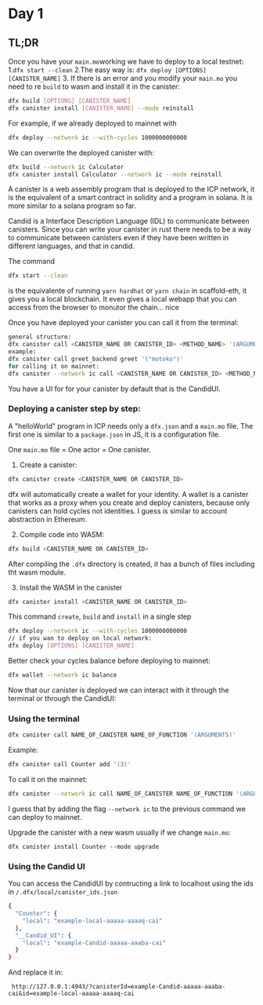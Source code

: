 # Day 1

## TL;DR

Once you have your `main.mo`working we have to deploy to a local testnet: 1.`dfx start --clean`
2.The easy way is: `dfx deploy [OPTIONS] [CANISTER_NAME]` 3. If there is an error and you modify your `main.mo` you need to re `build` to wasm and install it in the canister:

```bash
dfx build [OPTIONS] [CANISTER_NAME]
dfx canister install [CANISTER_NAME] --mode reinstall

```

For example, if we already deployed to mainnet with

```bash
dfx deploy --network ic --with-cycles 1000000000000
```

We can overwrite the deployed canister with:

```bash
dfx build --network ic Calculator
dfx canister install Calculator --network ic --mode reinstall
```

A canister is a web assembly program that is deployed to the ICP network, it is the equivalent of a smart contract in solidity and a program in solana. It is more similar to a solana program so far.

Candid is a Interface Description Language (IDL) to communicate between canisters. Since you can write your canister in rust there needs to be a way to communicate between canisters even if they have been written in different languages, and that in candid.

The command

```bash
dfx start --clean
```

is the equivalente of running `yarn hardhat` or `yarn chain` in scaffold-eth, it gives you a local blockchain. It even gives a local webapp that you can access from the browser to monutor the chain... nice

Once you have deployed your canister you can call it from the terminal:

```bash
general structure:
dfx canister call <CANISTER_NAME OR CANISTER_ID> <METHOD_NAME> '(ARGUMENT)'
example:
dfx canister call greet_backend greet '("motoko")'
for calling it on mainnet:
dfx canister --network ic call <CANISTER_NAME OR CANISTER_ID> <METHOD_NAME> '(ARGUMENT)'
```

You have a UI for for your canister by default that is the CandidUI.

### Deploying a canister step by step:

A "helloWorld" program in ICP needs only a `dfx.json` and a `main.mo` file. The first one is similar to a `package.json` in JS, it is a configuration file.

One `main.mo` file = One actor = One canister.

1. Create a canister:

```bash
dfx canister create <CANISTER_NAME OR CANISTER_ID>
```

dfx will automatically create a wallet for your identity. A wallet is a canister that works as a proxy when you create and deploy canisters, because only canisters can hold cycles not identities. I guess is similar to account abstraction in Ethereum.

2. Compile code into WASM:

```bash
dfx build <CANISTER_NAME OR CANISTER_ID>
```

After compiling the `.dfx` directory is created, it has a bunch of files including tht wasm module.

3. Install the WASM in the canister

```bash
dfx canister install <CANISTER_NAME OR CANISTER_ID>
```

This command `create`, `build` and `install` in a single step

```bash
dfx deploy --network ic --with-cycles 1000000000000
// if you wan to deploy on local network:
dfx deploy [OPTIONS] [CANISTER_NAME]
```

Better check your cycles balance before deploying to mainnet:

```bash
dfx wallet --network ic balance
```

Now that our canister is deployed we can interact with it through the terminal or through the CandidUI:

### Using the terminal

```bash
dfx canister call NAME_OF_CANISTER NAME_OF_FUNCTION '(ARGUMENTS)'
```

Example:

```bash
dfx canister call Counter add '(3)'
```

To call it on the mainnet:

```bash
dfx canister --network ic call NAME_OF_CANISTER NAME_OF_FUNCTION '(ARGUMENTS)'
```

I guess that by adding the flag `--network ic` to the previous command we can deploy to mainnet.

Upgrade the canister with a new wasm usually if we change `main.mo`:

```
dfx canister install Counter --mode upgrade
```

### Using the Candid UI

You can access the CandidUI by contructing a link to localhost using the ids in `/.dfx/local/canister_ids.json`

```bash
{
  "Counter": {
    "local": "example-local-aaaaa-aaaaq-cai"
  },
  "__Candid_UI": {
    "local": "example-Candid-aaaaa-aaaba-cai"
  }
}
```

And replace it in:

```
 http://127.0.0.1:4943/?canisterId=example-Candid-aaaaa-aaaba-cai&id=example-local-aaaaa-aaaaq-cai
```
